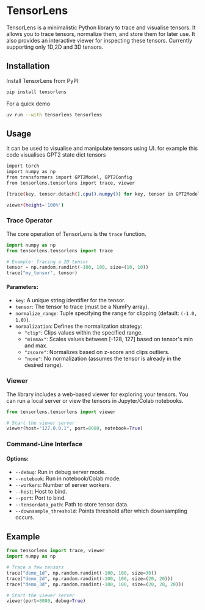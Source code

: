# TensorLens

TensorLens is a minimalistic Python library to trace and visualise tensors. It allows you to trace tensors, normalize them, and store them for later use. It also provides an interactive viewer for inspecting these tensors. Currently supporting only 1D,2D and 3D tensors.

## Installation

Install TensorLens from PyPI:

```bash
pip install tensorlens
```

For a quick demo

```bash
uv run --with tensorlens tensorlens
```

## Usage

It can be used to visualise and manipulate tensors using UI. for example this code visualises GPT2 state dict tensors

```bash
import torch
import numpy as np
from transformers import GPT2Model, GPT2Config
from tensorlens.tensorlens import trace, viewer

[trace(key, tensor.detach().cpu().numpy()) for key, tensor in GPT2Model.from_pretrained('gpt2-large').state_dict().items()]

viewer(height='100%')
```


### Trace Operator

The core operation of TensorLens is the `trace` function. 

```python
import numpy as np
from tensorlens.tensorlens import trace

# Example: Tracing a 2D tensor
tensor = np.random.randint(-100, 100, size=(10, 10))
trace("my_tensor", tensor)
```

#### Parameters:

- `key`: A unique string identifier for the tensor.
- `tensor`: The tensor to trace (must be a NumPy array).
- `normalize_range`: Tuple specifying the range for clipping (default: `(-1.0, 1.0)`).
- `normalization`: Defines the normalization strategy:
  - `"clip"`: Clips values within the specified range.
  - `"minmax"`: Scales values between [-128, 127] based on tensor's min and max.
  - `"zscore"`: Normalizes based on z-score and clips outliers.
  - `"none"`: No normalization (assumes the tensor is already in the desired range).

### Viewer

The library includes a web-based viewer for exploring your tensors. You can run a local server or view the tensors in Jupyter/Colab notebooks.

```python
from tensorlens.tensorlens import viewer

# Start the viewer server
viewer(host="127.0.0.1", port=8000, notebook=True)
```

### Command-Line Interface

#### Options:
- `--debug`: Run in debug server mode.
- `--notebook`: Run in notebook/Colab mode.
- `--workers`: Number of server workers.
- `--host`: Host to bind.
- `--port`: Port to bind.
- `--tensordata_path`: Path to store tensor data.
- `--downsample_threshold`: Points threshold after which downsampling occurs.

## Example

```python
from tensorlens import trace, viewer
import numpy as np

# Trace a few tensors
trace("demo_1d", np.random.randint(-100, 100, size=30))
trace("demo_2d", np.random.randint(-100, 100, size=(20, 20)))
trace("demo_3d", np.random.randint(-100, 100, size=(20, 20, 20)))

# Start the viewer server
viewer(port=8080, debug=True)
```
